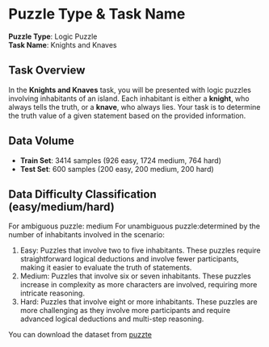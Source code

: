 # Puzzle Type & Task Name
**Puzzle Type**: Logic Puzzle  
**Task Name**: Knights and Knaves

## Task Overview
In the **Knights and Knaves** task, you will be presented with logic puzzles involving inhabitants of an island. Each inhabitant is either a **knight**, who always tells the truth, or a **knave**, who always lies. Your task is to determine the truth value of a given statement based on the provided information.

## Data Volume
- **Train Set**: 3414 samples (926 easy, 1724 medium, 764 hard)
- **Test Set**: 600 samples (200 easy, 200 medium, 200 hard)

## Data Difficulty Classification (easy/medium/hard)
For ambiguous puzzle: medium
For unambiguous puzzle:determined by the number of inhabitants involved in the scenario:
1. Easy: Puzzles that involve two to five inhabitants. These puzzles require straightforward logical deductions and involve fewer participants, making it easier to evaluate the truth of statements.
2. Medium: Puzzles that involve six or seven inhabitants. These puzzles increase in complexity as more characters are involved, requiring more intricate reasoning.
3. Hard: Puzzles that involve eight or more inhabitants. These puzzles are more challenging as they involve more participants and require advanced logical deductions and multi-step reasoning.

You can download the dataset from [puzzte](https://huggingface.co/datasets/tasksource/puzzte)